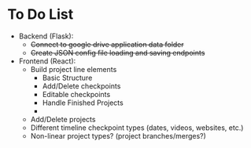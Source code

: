 # To Do List

* Backend (Flask):
  * ~~Connect to google drive application data folder~~
  * ~~Create JSON config file loading and saving endpoints~~
* Frontend (React):
  * Build project line elements
    * Basic Structure
    * Add/Delete checkpoints
    * Editable checkpoints
    * Handle Finished Projects
    * 
  * Add/Delete projects
  * Different timeline checkpoint types (dates, videos, websites, etc.)
  * Non-linear project types? (project branches/merges?)
